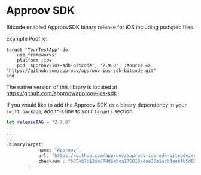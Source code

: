 # Approov SDK
Bitcode enabled ApproovSDK binary release for iOS including podspec files.

Example Podfile:

```podfile
target 'YourTestApp' do
    use_frameworks!
    platform :ios
    pod 'approov-ios-sdk-bitcode', '2.9.0', :source => "https://github.com/approov/approov-ios-sdk-bitcode.git"
end
```

The native version of this library is located at https://github.com/approov/approov-ios-sdk

If you would like to add the Approov SDK as a binary dependency in your `swift package`, add this line to your `targets` section:

```swift
let releaseTAG = "2.7.0"
...
...
...
.binaryTarget(
            name: "Approov",
            url: "https://github.com/approov/approov-ios-sdk-bitcode/releases/download/" + releaseTAG + "/Approov.xcframework.zip",
            checksum : "535cb7b12aa878d6abca175010adaa36a1acb3eebfb5d096a03b2630404f7569"
        )


```